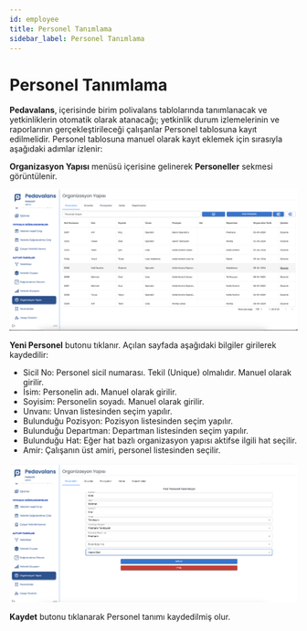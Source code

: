 ```yaml
---
id: employee
title: Personel Tanımlama
sidebar_label: Personel Tanımlama
---
```


# Personel Tanımlama

**Pedavalans**, içerisinde birim polivalans tablolarında tanımlanacak ve yetkinliklerin otomatik olarak atanacağı; yetkinlik durum izlemelerinin ve raporlarının gerçekleştirileceği çalışanlar Personel tablosuna kayıt edilmelidir. Personel tablosuna manuel olarak kayıt eklemek için sırasıyla aşağıdaki adımlar izlenir:

**Organizasyon Yapısı** menüsü içerisine gelinerek **Personeller** sekmesi görüntülenir.

![Employee Tanımlama](../images/calisan01.png)

**Yeni Personel** butonu tıklanır. Açılan sayfada aşağıdaki bilgiler girilerek kaydedilir:

- Sicil No: Personel sicil numarası. Tekil (Unique) olmalıdır. Manuel olarak girilir.
- İsim: Personelin adı. Manuel olarak girilir.
- Soyisim: Personelin soyadı. Manuel olarak girilir.
- Unvanı: Unvan listesinden seçim yapılır.
- Bulunduğu Pozisyon: Pozisyon listesinden seçim yapılır.
- Bulunduğu Departman: Departman listesinden seçim yapılır.
- Bulunduğu Hat: Eğer hat bazlı organizasyon yapısı aktifse ilgili hat seçilir.
- Amir: Çalışanın üst amiri, personel listesinden seçilir.

![Employee Tanımlama](../images/calisan02.png)

**Kaydet** butonu tıklanarak Personel tanımı kaydedilmiş olur.

